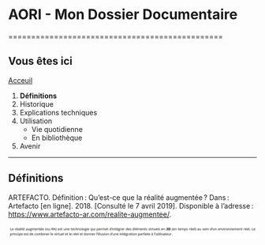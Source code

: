 # AORI - Mon Dossier Documentaire
===============================================

## Vous êtes ici  
[Acceuil](Introduction.md)

1. **Définitions**
2. Historique
3. Explications techniques
4. Utilisation  
   + Vie quotidienne  
   + En bibliothèque
 5. Avenir  
-----------------------------------------------
 
 ## Définitions
ARTEFACTO. Définition : Qu’est-ce que la réalité augmentée ? Dans : Artefacto [en ligne]. 2018. [Consulté le 7 avril 2019]. Disponible à l’adresse : https://www.artefacto-ar.com/realite-augmentee/.

 ![Définition de base](/Images/def1.JPG)
 
